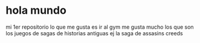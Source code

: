 # hola mundo 
mi 1er repositorio
lo  que me gusta es ir al gym
me gusta mucho los que son los juegos de sagas de historias antiguas ej la saga de assasins creeds 
